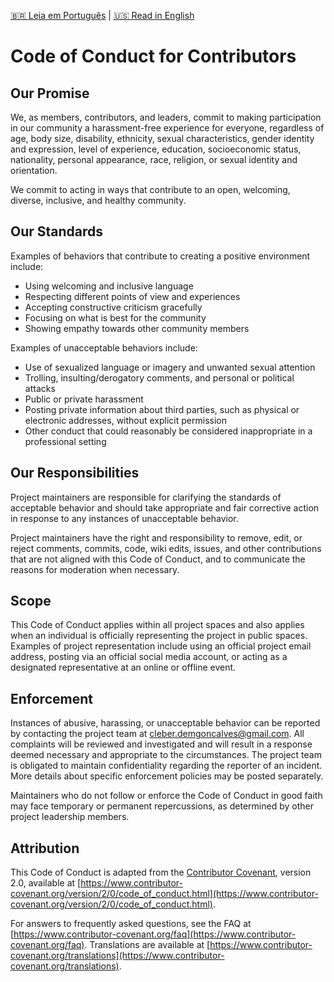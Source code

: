 [🇧🇷 Leia em Português](./CODE_OF_CONDUCT.pt-BR.md) | [🇺🇸 Read in English](./CODE_OF_CONDUCT.md)

# Code of Conduct for Contributors

## Our Promise

We, as members, contributors, and leaders, commit to making participation in our community a harassment-free experience for everyone, regardless of age, body size, disability, ethnicity, sexual characteristics, gender identity and expression, level of experience, education, socioeconomic status, nationality, personal appearance, race, religion, or sexual identity and orientation.

We commit to acting in ways that contribute to an open, welcoming, diverse, inclusive, and healthy community.

## Our Standards

Examples of behaviors that contribute to creating a positive environment include:

- Using welcoming and inclusive language
- Respecting different points of view and experiences
- Accepting constructive criticism gracefully
- Focusing on what is best for the community
- Showing empathy towards other community members

Examples of unacceptable behaviors include:

- Use of sexualized language or imagery and unwanted sexual attention
- Trolling, insulting/derogatory comments, and personal or political attacks
- Public or private harassment
- Posting private information about third parties, such as physical or electronic addresses, without explicit permission
- Other conduct that could reasonably be considered inappropriate in a professional setting

## Our Responsibilities

Project maintainers are responsible for clarifying the standards of acceptable behavior and should take appropriate and fair corrective action in response to any instances of unacceptable behavior.

Project maintainers have the right and responsibility to remove, edit, or reject comments, commits, code, wiki edits, issues, and other contributions that are not aligned with this Code of Conduct, and to communicate the reasons for moderation when necessary.

## Scope

This Code of Conduct applies within all project spaces and also applies when an individual is officially representing the project in public spaces. Examples of project representation include using an official project email address, posting via an official social media account, or acting as a designated representative at an online or offline event.

## Enforcement

Instances of abusive, harassing, or unacceptable behavior can be reported by contacting the project team at cleber.demgoncalves@gmail.com. All complaints will be reviewed and investigated and will result in a response deemed necessary and appropriate to the circumstances. The project team is obligated to maintain confidentiality regarding the reporter of an incident. More details about specific enforcement policies may be posted separately.

Maintainers who do not follow or enforce the Code of Conduct in good faith may face temporary or permanent repercussions, as determined by other project leadership members.

## Attribution

This Code of Conduct is adapted from the [Contributor Covenant](https://www.contributor-covenant.org), version 2.0, available at [https://www.contributor-covenant.org/version/2/0/code_of_conduct.html](https://www.contributor-covenant.org/version/2/0/code_of_conduct.html).

For answers to frequently asked questions, see the FAQ at [https://www.contributor-covenant.org/faq](https://www.contributor-covenant.org/faq). Translations are available at [https://www.contributor-covenant.org/translations](https://www.contributor-covenant.org/translations).
